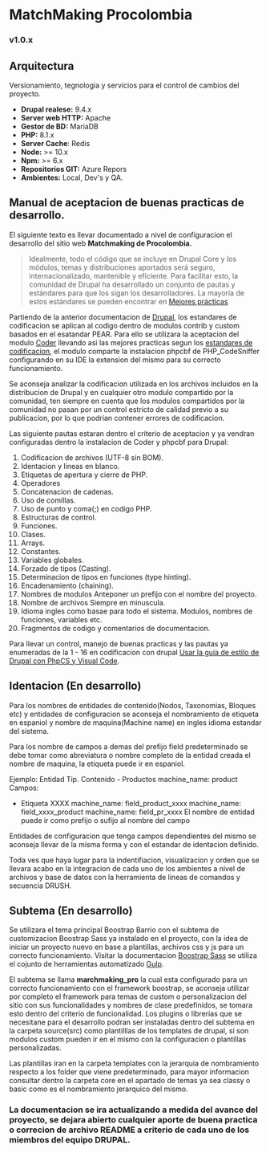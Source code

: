 # MatchMaking Procolombia
### v1.0.x

## Arquitectura

Versionamiento, tegnologia y servicios para el control de cambios del proyecto.

- **Drupal realese:** 9.4.x
- **Server web HTTP:** Apache
- **Gestor de BD:** MariaDB
- **PHP:** 8.1.x
- **Server Cache**: Redis
- **Node:** >= 10.x
- **Npm:** >= 6.x
- **Repositorios GIT:** Azure Repors
- **Ambientes:** Local, Dev's y QA.

## Manual de aceptacion de buenas practicas de desarrollo.
El siguiente texto es llevar documentado a nivel de configuracion el desarrollo del sitio web **Matchmaking de Procolombia.**

> Idealmente, todo el código que se incluye en Drupal Core y los módulos, temas y distribuciones aportados será seguro, internacionalizado, mantenible y eficiente. Para facilitar esto, la comunidad de Drupal ha desarrollado un conjunto de pautas y estándares para que los sigan los desarrolladores. La mayoría de estos estándares se pueden encontrar en [Mejores prácticas](https://api.drupal.org/api/drupal/core%21core.api.php/group/best_practices/9.0.x)

Partiendo de la anterior documentacion de [Drupal](https://www.drupal.org/), los estandares de codificacion se aplican al codigo dentro de modulos  contrib y custom basados en el esatandar PEAR.
Para ello se utilizara la aceptacion del modulo [Coder](https://www.drupal.org/project/coder) llevando asi las mejores practicas segun los [estandares de codificacion](https://www.drupal.org/docs/develop/standards), el modulo comparte la instalacion phpcbf de PHP_CodeSniffer configurando en su IDE la extension del mismo para su correcto funcionamiento.

Se aconseja analizar la codificacion utilizada en los archivos incluidos en la distribucion de Drupal y en cualquier otro modulo compartido por la comunidad, ten siempre en cuenta que los modulos compartidos por la comunidad no pasan por un control estricto de calidad previo a su publicacion, por lo que podrian contener errores de codificacion.

Las siguiente pautas estaran dentro el criterio de aceptacion y ya vendran configuradas dentro la instalacion de Coder y phpcbf para Drupal:

1.  Codificacion de archivos (UTF-8 sin BOM).
2.  Identacion y lineas en blanco.
3.  Etiquetas de apertura y cierre de PHP.
4.  Operadores
5.  Concatenacion de cadenas.
6.  Uso de comillas.
7.  Uso de punto y coma(;) en codigo PHP.
8.  Estructuras de control.
9.  Funciones.
10. Clases.
11. Arrays.
12. Constantes.
13. Variables globales.
14. Forzado de tipos (Casting).
15. Determinacion de tipos en funciones (type hinting).
16. Encadenamiento (chaining).
17. Nombres de modulos
    Anteponer un prefijo con el nombre del proyecto.
18. Nombre de archivos
    Siempre en minuscula.
19. Idioma ingles como basae para todo el sistema.
    Modulos, nombres de funciones, variables etc.
20. Fragmentos de codigo y comentarios de documentacion.

Para llevar un control, manejo de buenas practicas y las pautas ya enumeradas de la 1 - 16 en codificacion con drupal  [Usar la guía de estilo de Drupal con PhpCS y Visual Code](https://oscarnovas.com/blog/usar-la-guia-de-estilo-de-drupal-con-phpcs-y-visual-code).

## Identacion (En desarrollo)

Para los nombres de entidades de contenido(Nodos, Taxonomias, Bloques etc) y entidades de configuracion se aconseja el nombramiento de etiqueta en espaniol y nombre de maquina(Machine name) en ingles idioma estandar del sistema.

Para los nombre de campos a demas del prefijo field predeterminado se debe tomar como abreviatura o nombre completo de la entidad creada el nombre de maquina, la etiqueta puede ir en espaniol.

Ejemplo:
Entidad Tip. Contenido - Productos machine_name: product
Campos:
- Etiqueta XXXX
machine_name: field_product_xxxx
machine_name: field_xxxx_product
machine_name: field_pr_xxxx
El nombre de entidad puede ir como prefijo o sufijo al nombre del campo

Entidades de configuracion que tenga campos dependientes del mismo se aconseja llevar de la misma forma y con el estandar de identacion definido.

Toda ves que haya lugar para la indentifiacion, visualizacion y orden que se llevara acabo en la integracion de cada uno de los ambientes a nivel de archivos y base de datos con la herramienta de lineas de comandos y secuencia DRUSH.

## Subtema (En desarrollo)

Se utilizara el tema principal Boostrap Barrio con el subtema de customizacion Boostrap Sass ya instalado en el proyecto, con la idea de iniciar un proyecto nuevo en base a plantillas, archivos css y js para un correcto funcionamiento. Visitar la documentacion [Boostrap Sass](https://www.drupal.org/project/bootstrap_sass) se utiliza el cojunto de herramientas automatizado [Gulp](https://gulpjs.com/).

El subtema se llama **marchmaking_pro** la cual esta configurado para un correcto funcionamiento con el framework boostrap, se aconseja utilizar por completo el framework para temas de custom o personalizacion del sitio con sus funcionalidades y nombres de clase predefinidos, se tomara esto dentro del criterio de funcionalidad.
Los plugins o librerias que se necesitane para el desarrollo podran ser instaladas dentro del subtema en la carpeta source(src) como plantilllas de los templates de drupal, si son modulos custom pueden ir en el mismo con la configuracion o plantillas personalizadas.

Las plantillas iran en la carpeta templates con la jerarquia de nombramiento respecto a los folder que viene predeterminado, para mayor informacion consultar dentro la carpeta core en el apartado de temas ya sea classy o basic como es el nombramiento jerarquico del mismo.

### La documentacion se ira actualizando a medida del avance del proyecto, se dejara abierto cualquier aporte de buena practica o correcion de archivo README a criterio de cada uno de los miembros del equipo DRUPAL.




